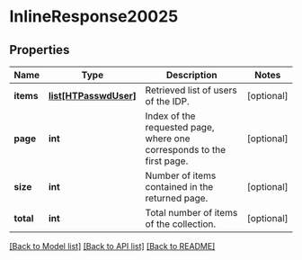 # InlineResponse20025

## Properties
Name | Type | Description | Notes
------------ | ------------- | ------------- | -------------
**items** | [**list[HTPasswdUser]**](HTPasswdUser.md) | Retrieved list of users of the IDP. | [optional] 
**page** | **int** | Index of the requested page, where one corresponds to the first page. | [optional] 
**size** | **int** | Number of items contained in the returned page. | [optional] 
**total** | **int** | Total number of items of the collection. | [optional] 

[[Back to Model list]](../README.md#documentation-for-models) [[Back to API list]](../README.md#documentation-for-api-endpoints) [[Back to README]](../README.md)


